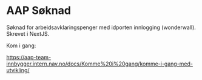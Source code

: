 # AAP Søknad

Søknad for arbeidsavklaringspenger med idporten innlogging (wonderwall). Skrevet i NextJS.

Kom i gang:

https://aap-team-innbygger.intern.nav.no/docs/Komme%20i%20gang/komme-i-gang-med-utvikling/
